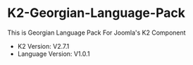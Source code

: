 # K2-Georgian-Language-Pack
This is Georgian Language Pack For Joomla's K2 Component

- K2 Version: V2.7.1
- Language Version: V1.0.1
